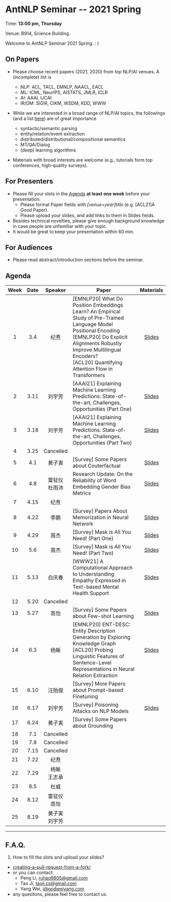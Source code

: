 # AntNLP Seminar -- 2021 Spring

Time: **13:00 pm, Thursday**

Venue: B914, Science Building.

Welcome to AntNLP Seminar 2021 Spring. : )

## On Papers

- Please choose recent papers (2021, 2020) from top NLP/AI venues. A (incomplete) list is
  - NLP: ACL, TACL, EMNLP, NAACL, EACL
  - ML:  ICML, NeurIPS, AISTATS, JMLR, ICLR
  - AI:  AAAI, IJCAI
  - IR/DM: SIGIR, CIKM, WSDM, KDD, WWW

- While we are interested in a broad range of NLP/AI topics, the followings (and a list [here](https://slack-files.com/T22T1UP8Q-FLT6K0WDV-c037db5283)) are of great importance
  - syntactic/semantic parsing
  - entity/relation/event extraction
  - distributed/distributional/compositional semantics
  - MT/QA/Dialog
  - (deep) learning algorithms

- Materials with broad interests are welcome (e.g., tutorials form top conferences, high-quality surveys).

## For Presenters

- Please fill your slots in the [Agenda](#agenda) **at least one week** before your presentation.
  - Please format Paper fields with *[venue+year]title* (e.g. [ACL21]A Good Paper).
  - Please upload your slides, and add links to them in Slides fields.
- Besides technical novelties, please give enough background knowledge in case people are unfamiliar with your topic.
- It would be great to keep your presentation within 60 min.

## For Audiences

- Please read abstract/introduction sections before the seminar.

## Agenda

Week   | Date | Speaker   | Paper   | Materials
:---:  | :---: | :---: | --- | :---:
1      |  3.4 | 纪焘 |[EMNLP20] What Do Position Embeddings Learn? An Empirical Study of Pre-Trained Language Model Positional Encoding<br>[EMNLP20] Do Explicit Alignments Robustly Improve Multilingual Encoders?<br>[ACL20] Quantifying Attention Flow in Transformers  | [Slides](https://drive.google.com/file/d/1h4fdLd8ZK53lsAscID3rY_-iNkJExpZb/view?usp=sharing)
2      |  3.11 | 刘宇芳 |[AAAI21] Explaining Machine Learning Predictions: State-of-the-art, Challenges, Opportunities (Part One)| [Slides](https://docs.google.com/presentation/d/e/2PACX-1vQOmtvXkneIriIwbWiV1OmH6zrGGCNPuSxLEbDM-5zZqfarTyTwPjUdHyewZhtJJg/pub?start=false&loop=false&delayms=3000&slide=id.p1)
3      |   3.18 |  刘宇芳 |[AAAI21] Explaining Machine Learning Predictions: State-of-the-art, Challenges, Opportunities (Part Two)  | [Slides](https://docs.google.com/presentation/d/e/2PACX-1vQOmtvXkneIriIwbWiV1OmH6zrGGCNPuSxLEbDM-5zZqfarTyTwPjUdHyewZhtJJg/pub?start=false&loop=false&delayms=3000&slide=id.p1)
4      |   3.25 | Cancelled  |  | 
5      |   4.1 |  黄子寅 |[Survey] Some Papers about Couterfactual  |  [Slides](./week5/)
6      |   4.8  |  雷钲仪<br>杜雨沛 |Research Update: On the Reliability of Word Embedding Gender Bias Metrics  | [Slides](./week6/)
7      |   4.15 |  纪焘 | |
8      |   4.22 |  李鹏 |[Survey] Papers About Memorization in Neural Network  | [Slides](./week8/)
9      |   4.29 |  周杰 | [Survey] Mask is All You Need! (Part One)  |[Slides](./week9/)
10     |   5.6  |  周杰 | [Survey] Mask is All You Need! (Part Two)  |[Slides](./week9/)
11     |   5.13 |  白庆春 |[WWW21] A Computational Approach to Understanding Empathy Expressed in Text-based Mental Health Support |[Slides](./week11/)
12     |   5.20 |  Cancelled |  |
13     |   5.27 |  高怡| [Survey] Some Papers about Few-shot Learning | [Slides](./week13/)
14     |   6.3 | 杨晰 |[EMNLP20] ENT-DESC: Entity Description Generation by Exploring Knowledge Graph <br>[ACL20] Probing Linguistic Features of Sentence-Level Representations in Neural Relation Extraction| [Slides](./week14/)
15     |   6.10 | 汪贻俊 | [Survey] More Papers about Prompt-based Finetuning |
16     |   6.17 | 刘宇芳 | [Survey] Poisoning Attacks on NLP Models |[Slides](./week16/)
17     |   6.24 | 黄子寅 | [Survey] Some Papers about Grounding | 
18     |   7.1  | Cancelled | |
19     |   7.8  | Cancelled  |  |
20     |   7.15 | Cancelled    |  |
21     |   7.22 |  纪焘   |  |
22     |   7.29 |  杨晰<br>王志承   |  
23     |   8.5 |  杜威   |  
24     |   8.12 | 雷钲仪<br>高怡    |  
25     |   8.19 | 黄子寅<br>刘宇芳    |  


---
## F.A.Q.

1. How to fill the slots and upload your slides?
- [creating-a-pull-request-from-a-fork/](https://help.github.com/articles/creating-a-pull-request-from-a-fork/)
- or you can contact:
  - Peng Li, <ruhao9805@gmail.com>
  - Tao Ji, <taoji.cs@gmail.com>
  - Yang Wei, <i@godweiyang.com>
- any quesitons, please feel free to contact us.
